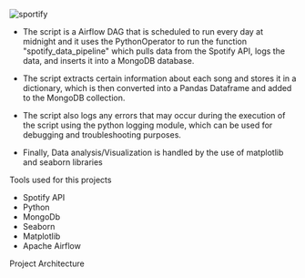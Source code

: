 
![sportify](https://user-images.githubusercontent.com/69304233/213261140-0929b126-252c-418e-b144-cf2cc1335fd8.png)

- The script is a Airflow DAG that is scheduled to run every day at midnight and it uses the PythonOperator to run the function "spotify_data_pipeline" which pulls data from the Spotify API, logs the data, and inserts it into a MongoDB database.

- The script extracts certain information about each song and stores it in a dictionary, which is then converted into a Pandas Dataframe and added to the MongoDB collection.

- The script also logs any errors that may occur during the execution of the script using the python logging module, which can be used for debugging and troubleshooting purposes.

- Finally, Data analysis/Visualization is handled by the use of matplotlib and seaborn libraries


Tools used for this projects

* Spotify API
* Python
* MongoDb
* Seaborn
* Matplotlib
* Apache Airflow


Project Architecture



